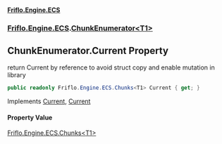 #### [Friflo.Engine.ECS](index.md#'index')
### [Friflo.Engine.ECS](Friflo.Engine.ECS.md#'Friflo.Engine.ECS').[ChunkEnumerator&lt;T1&gt;](ChunkEnumerator_T1_.md#'Friflo.Engine.ECS.ChunkEnumerator<T1>')

## ChunkEnumerator<T1>.Current Property

return Current by reference to avoid struct copy and enable mutation in library

```csharp
public readonly Friflo.Engine.ECS.Chunks<T1> Current { get; }
```

Implements [Current](https://docs.microsoft.com/en-us/dotnet/api/System.Collections.Generic.IEnumerator-1.Current#'System.Collections.Generic.IEnumerator`1.Current'), [Current](https://docs.microsoft.com/en-us/dotnet/api/System.Collections.IEnumerator.Current#'System.Collections.IEnumerator.Current')

#### Property Value
[Friflo.Engine.ECS.Chunks&lt;](Chunks_T1_.md#'Friflo.Engine.ECS.Chunks<T1>')[T1](ChunkEnumerator_T1_.md#Friflo.Engine.ECS.ChunkEnumerator_T1_.T1#'Friflo.Engine.ECS.ChunkEnumerator<T1>.T1')[&gt;](Chunks_T1_.md#'Friflo.Engine.ECS.Chunks<T1>')